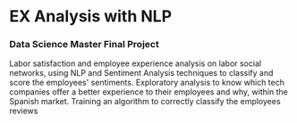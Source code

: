 # **EX Analysis with NLP**
### Data Science Master Final Project
Labor satisfaction and employee experience analysis on labor social networks, using NLP and Sentiment Analysis techniques to classify and score the employees' sentiments. Exploratory analysis to know which tech companies offer a better experience to their employees and why, within the Spanish market. Training an algorithm to correctly classify the employees reviews
